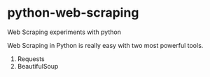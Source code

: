 # python-web-scraping
Web Scraping experiments with python



Web Scraping in Python is really easy with two most powerful tools. <br/>
1. Requests
2. BeautifulSoup
